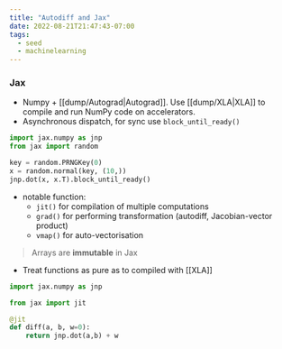 ```yaml
---
title: "Autodiff and Jax"
date: 2022-08-21T21:47:43-07:00
tags:
  - seed
  - machinelearning
---
```

### Jax

- Numpy + [[dump/Autograd|Autograd]]. Use [[dump/XLA|XLA]] to compile and run NumPy code on accelerators.
- Asynchronous dispatch, for sync use `block_until_ready()`

```python
import jax.numpy as jnp
from jax import random

key = random.PRNGKey(0)
x = random.normal(key, (10,))
jnp.dot(x, x.T).block_until_ready()
```

- notable function:
  - `jit()` for compilation of multiple computations
  - `grad()` for performing transformation (autodiff, Jacobian-vector product)
  - `vmap()` for auto-vectorisation

> Arrays are **immutable** in Jax

- Treat functions as pure as to compiled with [[XLA]]

```python
import jax.numpy as jnp

from jax import jit

@jit
def diff(a, b, w=0):
	return jnp.dot(a,b) + w
```
